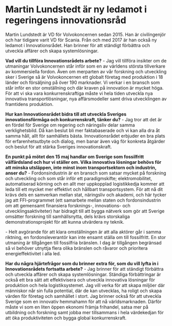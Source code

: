 # Martin Lundstedt är ny ledamot i regeringens innovationsråd

Martin Lundstedt är VD för Volvokoncernen sedan 2015\. Han är civilingenjör och har tidigare varit VD för Scania. Från och med 2017 är han också ny ledamot i Innovationsrådet. Han brinner för att ständigt förbättra och utveckla affärer och skapa systemlösningar.


**Vad vill du tillföra Innovationsrådets arbete?**
\- Jag vill tillföra insikter om de utmaningar Volvokoncernen står inför som en av världens största tillverkare av kommersiella fordon. Även om merparten av vår forskning och utveckling sker i Sverige så är Volvokoncernen ett globalt företag med produktion i 18 länder och försäljning på över 190 marknader. Vi verkar i en bransch som står inför en stor omställning och där kraven på innovation är mycket höga. För att vi ska vara konkurrenskraftiga måste vi hela tiden utveckla nya innovativa transportlösningar, nya affärsmodeller samt driva utvecklingen av framtidens produktion.

**Hur kan Innovationsrådet bidra till att utveckla Sveriges innovationsförmåga och konkurrenskraft, tänker du?**
\- Jag tror att det är en fördel för Sverige om regering och näringsliv delar samma verklighetsbild. Då kan beslut bli mer faktabaserade och vi kan alla dra åt samma håll, allt för samhällets bästa. Innovationsrådet erbjuder en bra plats för erfarenhetsutbyte och dialog, men banar även väg för konkreta åtgärder och beslut för att stärka Sveriges innovationskraft.

**En punkt på mötet den 15 maj handlar om Sverige som fossilfritt välfärdsland och hur vi ställer om. Vilka innovativa lösningar behövs för att minska utsläppen, inte minst inom transportsektorn och industrin, anser du?**
\- Fordonsindustrin är en bransch som satsar mycket på forskning och utveckling och som står inför ett paradigmskifte; elektromobilitet, automatiserad körning och en allt mer uppkopplad logistikkedja kommer att leda till ett mycket mer effektivt och hållbart transportsystem. För att nå dit krävs dels en samverkan mellan stat, näringsliv och akademi, och här tycker jag att FFI\-programmet (ett samarbete mellan staten och fordonsindustrin om att gemensamt finansiera forsknings\-, innovations\- och utvecklingsaktiviteter) har bidragit till att bygga nätverk som gör att Sverige omsätter forskning till samhällsnytta, dels krävs storskaliga demonstrationsprojekt för att kunna utvärdera ny teknik.

\- Helt avgörande för att klara omställningen är att alla aktörer går i samma riktning, en fordonsleverantör kan inte ensamt ställa om till fossilfritt. En stor utmaning är tillgången till fossilfria bränslen. I dag är tillgången begränsad så vi behöver utnyttja flera olika bränslen och råvaror och prioritera energieffektivitet i alla led.

**Har du några hjärtefrågor som du brinner extra för, som du vill lyfta in i Innovationsrådets fortsatta arbete?**
\- Jag brinner för att ständigt förbättra och utveckla affärer och skapa systemlösningar. Ständiga förbättringar är också ett bra sätt att effektivisera och utveckla innovativa lösningar för produktion och hela logistiksystemet. Jag vill verka för att skapa miljöer där människor når sin fulla potential, där de kan utvecklas, ha roligt och skapa värden för företag och samhället i stort. Jag brinner också för att utveckla Sverige som en innovativ hemmahamn för att nå världsmarknaden. Därför måste vi som en liten öppen ekonomi främja frihandel, satsa mer på utbildning och forskning samt jobba mer tillsammans i hela värdekedjan för att öka produktiviteten och bygga global konkurrenskraft.
